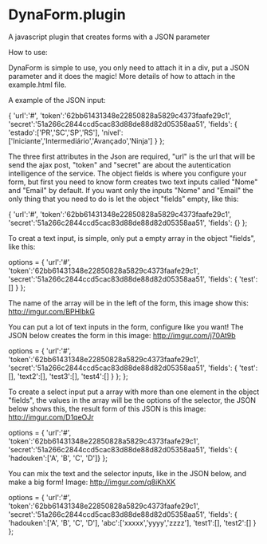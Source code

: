 # DynaForm.plugin
A javascript plugin that creates forms with a JSON parameter

How to use:

   DynaForm is simple to use, you only need to attach it in a div, put a JSON parameter and it does the magic! More details of how to attach in the example.html file.
  
  A example of the JSON input:
  
  { 'url':'#', 
    'token':'62bb61431348e22850828a5829c4373faafe29c1', 
    'secret':'51a266c2844ccd5cac83d88de88d82d05358aa51', 
    'fields': { 'estado':['PR','SC','SP','RS'], 
                'nível':['Iniciante','Intermediário','Avançado','Ninja']
              } 
  };
  
  
  
  The three first attributes in the Json are required, "url" is the url that will be send the ajax post, "token" and "secret" are about the autentication intelligence of the service. The object fields is where you configure your form, but first you need to know form creates two text inputs called "Nome" and "Email" by default. If you want only the inputs "Nome" and "Email" the only thing that you need to do is let the object "fields" empty, like this:
  
  { 'url':'#', 
    'token':'62bb61431348e22850828a5829c4373faafe29c1', 
    'secret':'51a266c2844ccd5cac83d88de88d82d05358aa51', 
    'fields': {} 
  };
  
  
   
  To creat a text input, is simple, only put a empty array in the object "fields", like this:
  
  options = { 'url':'#', 
              'token':'62bb61431348e22850828a5829c4373faafe29c1', 
              'secret':'51a266c2844ccd5cac83d88de88d82d05358aa51', 
              'fields': { 'test':[] } 
            };
    
  The name of the array will be in the left of the form, this image show this: http://imgur.com/BPHlbkG
  
  
  
  You can put a lot of text inputs in the form, configure like you want! The JSON below creates the form in this image: http://imgur.com/j70At9b
  
  options = { 'url':'#', 
              'token':'62bb61431348e22850828a5829c4373faafe29c1', 
              'secret':'51a266c2844ccd5cac83d88de88d82d05358aa51', 
              'fields': { 'test':[], 'text2':[], 'test3':[], 'test4':[] } };
            };
  
  
  
  To create a select input put a array with more than one element in the object "fields", the values in the array will be the options of the selector, the JSON below shows this, the result form of this JSON is this image: http://imgur.com/D1qeOJr
  
  options = { 'url':'#', 
              'token':'62bb61431348e22850828a5829c4373faafe29c1', 
              'secret':'51a266c2844ccd5cac83d88de88d82d05358aa51', 
              'fields': { 'hadouken':['A', 'B', 'C', 'D']} 
            };
  
  
  
  You can mix the text and the selector inputs, like in the JSON below, and make a big form! Image: http://imgur.com/q8iKhXK
  
  options = { 'url':'#', 
  	      'token':'62bb61431348e22850828a5829c4373faafe29c1', 
  	      'secret':'51a266c2844ccd5cac83d88de88d82d05358aa51', 
  	      'fields': { 'hadouken':['A', 'B', 'C', 'D'], 
  	      		  'abc':['xxxxx','yyyy','zzzz'], 
  	      		  'test1':[], 'test2':[]
  	      		} 
  	    };
  
  
  
  
  
  
	       
